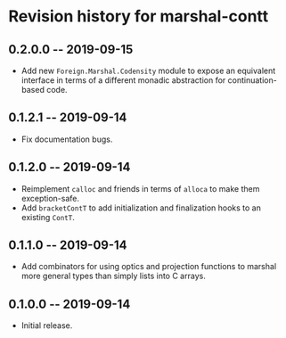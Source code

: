 # Revision history for marshal-contt

## 0.2.0.0 -- 2019-09-15

* Add new `Foreign.Marshal.Codensity` module to expose an equivalent interface
  in terms of a different monadic abstraction for continuation-based code.

## 0.1.2.1 -- 2019-09-14

* Fix documentation bugs.

## 0.1.2.0 -- 2019-09-14

* Reimplement `calloc` and friends in terms of `alloca` to make them 
  exception-safe.
* Add `bracketContT` to add initialization and finalization hooks to an 
  existing `ContT`.

## 0.1.1.0 -- 2019-09-14

* Add combinators for using optics and projection functions to marshal more
  general types than simply lists into C arrays.

## 0.1.0.0 -- 2019-09-14

* Initial release.
